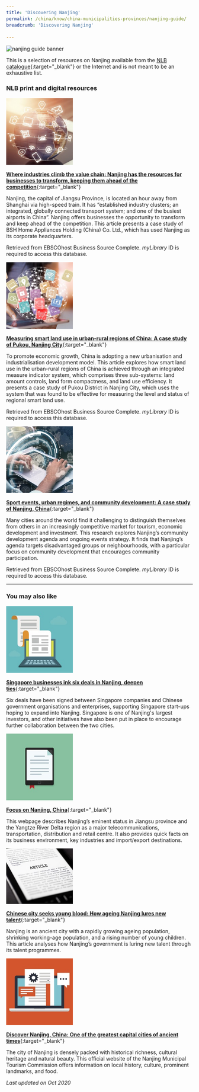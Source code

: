 ```yaml
---
title: 'Discovering Nanjing'
permalink: /china/know/china-municipalities-provinces/nanjing-guide/
breadcrumb: 'Discovering Nanjing'

---
```



<img src="\images\china-selected\nanjing-guide.jpg" alt="nanjing guide banner" style="width:800px;" />

This is a selection of resources on Nanjing available from the [NLB catalogue](http://catalogue.nlb.gov.sg/){:target="_blank"} or the Internet and is not meant to be an exhaustive list.

### **NLB print and digital resources**

<img src="/images/resources/Database 1.jpg" style="width:180px;" />

[**Where industries climb the value chain: Nanjing has the resources for businesses to transform, keeping them ahead of the competition**](http://eresources.nlb.gov.sg/Main/Browse?startsWith=E){:target="_blank"}

Nanjing, the capital of Jiangsu Province, is located an hour away from Shanghai via high-speed train. It has “established industry clusters; an integrated, globally connected transport system; and one of the busiest airports in China”. Nanjing offers businesses the opportunity to transform and keep ahead of the competition. This article presents a case study of BSH Home Appliances Holding (China) Co. Ltd., which has used Nanjing as its corporate headquarters.

Retrieved from EBSCOhost Business Source Complete. *myLibrary* ID is required to access this database.

<img src="/images/resources/Database 3.jpg" style="width:180px;" />

[**Measuring smart land use in urban-rural regions of China: A case study of Pukou, Nanjing City**](http://eresources.nlb.gov.sg/Main/Browse?startsWith=E){:target="_blank"}

To promote economic growth, China is adopting a new urbanisation and industrialisation development model. This article explores how smart land use in the urban-rural regions of China is achieved through an integrated measure indicator system, which comprises three sub-systems: land amount controls, land form compactness, and land use efficiency. It presents a case study of Pukou District in Nanjing City, which uses the system that was found to be effective for measuring the level and status of regional smart land use.

Retrieved from EBSCOhost Business Source Complete. *myLibrary* ID is required to access this database.

<img src="/images/resources/Database 2.jpg" style="width:180px;" />

[**Sport events, urban regimes, and community development: A case study of Nanjing, China**](http://eresources.nlb.gov.sg/Main/Browse?startsWith=E){:target="_blank"}

Many cities around the world find it challenging to distinguish themselves from others in an increasingly competitive market for tourism, economic development and investment. This research explores Nanjing’s community development agenda and ongoing events strategy. It finds that Nanjing’s agenda targets disadvantaged groups or neighbourhoods, with a particular focus on community development that encourages community participation.

Retrieved from EBSCOhost Business Source Complete. *myLibrary* ID is required to access this database.

---

### **You may also like**

<img src="/images/resources/Article 1.jpg" style="width:180px;" />

[**Singapore businesses ink six deals in Nanjing, deepen ties**](https://www.straitstimes.com/asia/east-asia/singapore-businesses-ink-six-deals-in-nanjing-deepen-ties){:target="_blank"}

Six deals have been signed between Singapore companies and Chinese government organisations and enterprises, supporting Singapore start-ups hoping to expand into Nanjing. Singapore is one of Nanjing's largest investors, and other initiatives have also been put in place to encourage further collaboration between the two cities. 

<img src="/images/resources/Article 2.jpg" style="width:180px;" />

[**Focus on Nanjing, China**](https://www.tradecommissioner.gc.ca/china-chine/market-facts-faits-sur-le-marche/96285.aspx?lang=eng){:target="_blank"}

This webpage describes Nanjing’s eminent status in Jiangsu province and the Yangtze River Delta region as a major telecommunications, transportation, distribution and retail centre. It also provides quick facts on its business environment, key industries and import/export destinations. 

<img src="/images/resources/Article 3.jpg" style="width:180px;" />

[**Chinese city seeks young blood: How ageing Nanjing lures new talent**](https://www.theguardian.com/cities/2019/jan/30/chinese-city-seeks-young-blood-how-ageing-nanjing-lures-new-talent){:target="_blank"}

Nanjing is an ancient city with a rapidly growing ageing population, shrinking working-age population, and a rising number of young children. This article analyses how Nanjing’s government is luring new talent through its talent programmes.

<img src="/images/resources/Article 4.jpg" style="width:180px;" />

[**Discover Nanjing, China: One of the greatest capital cities of ancient times**](https://cityofnanjing.com/){:target="_blank"}

The city of Nanjing is densely packed with historical richness, cultural heritage and natural beauty. This official website of the Nanjing Municipal Tourism Commission offers information on local history, culture, prominent landmarks, and food.



*Last updated on Oct 2020*